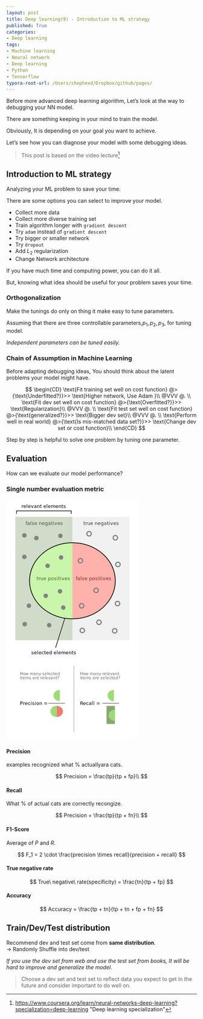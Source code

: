 ```yaml
---
layout: post
title: Deep learning(9) - Introduction to ML strategy
published: True
categories:
- Deep learning
tags:
- Machine learning
- Neural network
- Deep learning
- Python
- Tensorflow
typora-root-url: /Users/shephexd/Dropbox/github/pages/
---
```


Before more advanced deep learning algorithm, Let’s look at the way to debugging your NN model.

There are something keeping in your mind to train the model.

Obviously, It is depending on your goal you want to achieve. 

Let’s see how you can diagnose your model with some debugging ideas.



<!--more-->

>This post is based on the video lecture[^1] 



## Introduction to ML strategy

Analyzing your ML problem to save your time.

There are some options you can select to improve your model.



- Collect more data
- Collect more diverse training set
- Train algorithm longer with `gradient descent`
- Try `adam` instead of `gradient descent`
- Try bigger or smaller network
- Try `dropout`
- Add $L_2$ regularization
- Change Network architecture



If you have much time and computing power, you can do it all.

But, knowing what idea should be useful for your problem saves your time.



### Orthogonalization

Make the tunings do only on thing it make easy to tune parameters.



Assuming that there are three controllable parameters,$p_1, p_2, p_3$, for tuning model.

*Independent parameters can be tuned easily.*





### Chain of Assumption in Machine Learning

Before adapting debugging ideas, You should think about the latent problems your model might have.


$$
\begin{CD}
        \text{Fit training set well on cost function} @>{\text{Underfitted?}}>> 
        \text{Higher network, Use Adam }\\
        @VVV @. \\
        \text{Fit dev set well on cost function} @>{\text{Overfitted?}}>> 
        \text{Regularization}\\
        @VVV @. \\
        \text{Fit test set well on cost function} @>{\text{generalized?}}>> 
        \text{Bigger dev set}\\
        @VVV @. \\
        \text{Perform well in real world} @>{\text{Is mis-matched data set?}}>> 
        \text{Change dev set or cost function}\\
    \end{CD}
$$


Step by step is helpful to solve one problem by tuning one parameter.



## Evaluation

How can we evaluate our model performance?



### Single number evaluation metric



![evaluation_metric](/assets/post_images/DeepLearning/evaluation_metric.png)



#### Precision



examples recognized what % actuallyara cats.


$$
Precision = \frac{tp}{tp + fp}\\
$$




#### Recall

What % of actual cats are correctly recongize.


$$
Precision = \frac{tp}{tp + fn}\\
$$



#### F1-Score

Average of $P$ and $R$.


$$
F_1 = 2 \cdot \frac{precision \times recall}{precision + recall}
$$



#### True negative rate


$$
True\ negative\ rate(specificity) = \frac{tn}{tp + fp}
$$



#### Accuracy


$$
Accuracy = \frac{tp + tn}{tp + tn + fp + fn}
$$





## Train/Dev/Test distribution

Recommend dev and test set come from **same distribution**.  
$\rightarrow$ Randomly Shuffle into dev/test



*If you use the dev set from web and use the test set from books, It will be hard to improve and generalize the model.*



> Choose a dev set and test set to reflect data you expect to get in the future and consider important to do well on.



[^1]: https://www.coursera.org/learn/neural-networks-deep-learning?specialization=deep-learning	"Deep learning specialization"
